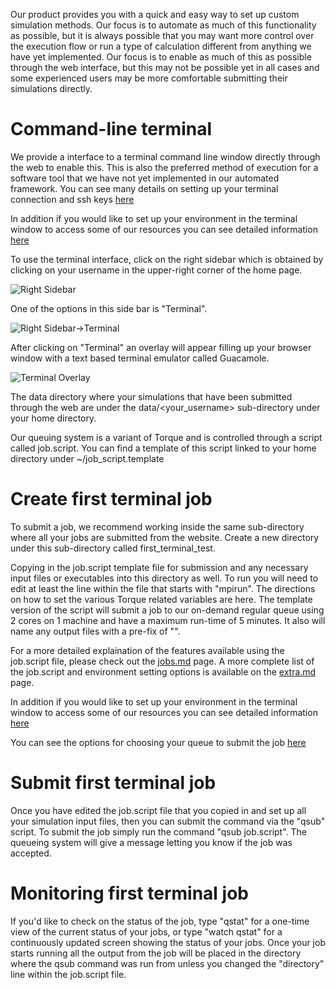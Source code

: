 <!-- TODO by MH -->

Our product provides you with a quick and easy way to set up custom simulation methods. Our focus is to automate as much of this functionality as possible, but it is always possible that you may want more control over the execution flow or run a type of calculation different from anything we have yet implemented.  Our focus is to enable as much of this as possible through the web interface, but this may not be possible yet in all cases and some experienced users may be more comfortable submitting their simulations directly.

# Command-line terminal

We provide a interface to a terminal command line window directly through the web to enable this.  This is also the preferred method of execution for a software tool that we have not yet implemented in our automated framework.  You can see many details on setting up your terminal connection and ssh keys [here](../cli/login.md)

In addition if you would like to set up your environment in the terminal window to access some of our resources you can see detailed information [here](../cli/modules-environment.md)

To use the terminal interface, click on the right sidebar which is obtained by clicking on your username in the upper-right corner of the home page.

![Right Sidebar](../images/RightSidebar.png "Right Sidebar")

One of the options in this side bar is "Terminal".

![Right Sidebar->Terminal](../images/StartTerminal.png "Right Sidebar->Terminal")

After clicking on "Terminal" an overlay will appear filling up your browser window with a text based terminal emulator called Guacamole.

![Terminal Overlay](../images/LogInToTerminal.png "Terminal Overlay")

The data directory where your simulations that have been submitted through the web are under the data/<your_username> sub-directory under your home directory.

Our queuing system is a variant of Torque and is controlled through a script called job.script.  You can find a template of this script linked to your home directory under ~/job_script.template

# Create first terminal job

To submit a job, we recommend working inside the same sub-directory where all your jobs are submitted from the website.  Create a new directory under this sub-directory called first_terminal_test.

Copying in the job.script template file for submission and any necessary input files or executables into this directory as well.  To run you will need to edit at least the line within the file that starts with "mpirun".  The directions on how to set the various Torque related variables are here.  The template version of the script will submit a job to our on-demand regular queue using 2 cores on 1 machine and have a maximum run-time of 5 minutes.  It also will name any output files with a pre-fix of "".

For a more detailed explaination of the features available using the job.script file, please check out the [jobs.md](../cli/jobs.md) page.  A more complete list of the job.script and environment setting options is available on the [extra.md](../cli/extra.md) page.

In addition if you would like to set up your environment in the terminal window to access some of our resources you can see detailed information [here](../cli/modules-environment.md)

You can see the options for choosing your queue to submit the job [here](../compute/queues.md)

# Submit first terminal job

Once you have edited the job.script file that you copied in and set up all your simulation input files, then you can submit the command via the "qsub" script.  To submit the job simply run the command "qsub job.script".  The queueing system will give a message letting you know if the job was accepted.

# Monitoring first terminal job

If you'd like to check on the status of the job, type "qstat" for a one-time view of the current status of your jobs, or type "watch qstat" for a continuously updated screen showing the status of your jobs.  Once your job starts running all the output from the job will be placed in the directory where the qsub command was run from unless you changed the "directory" line within the job.script file.




